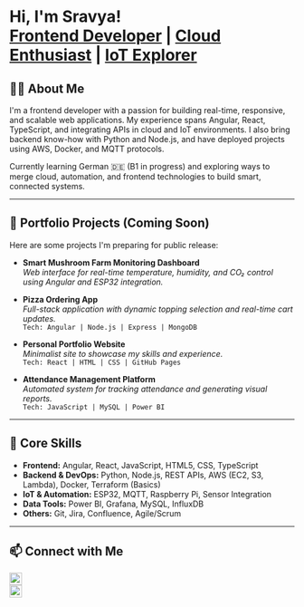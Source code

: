 <h1>Hi, I'm Sravya!<br/>
<a href="https://github.com/sravyasudheera">Frontend Developer</a> | <a href="https://www.linkedin.com/in/sravyasudheera/">Cloud Enthusiast</a> | <a href="mailto:sudheera.nammi@gmail.com">IoT Explorer</a>
</h1>

<h2>👩‍💻 About Me</h2>

I'm a frontend developer with a passion for building real-time, responsive, and scalable web applications. My experience spans Angular, React, TypeScript, and integrating APIs in cloud and IoT environments. I also bring backend know-how with Python and Node.js, and have deployed projects using AWS, Docker, and MQTT protocols.

Currently learning German 🇩🇪 (B1 in progress) and exploring ways to merge cloud, automation, and frontend technologies to build smart, connected systems.

---

<h2>🚧 Portfolio Projects (Coming Soon)</h2>

Here are some projects I'm preparing for public release:

- **Smart Mushroom Farm Monitoring Dashboard**  
  *Web interface for real-time temperature, humidity, and CO₂ control using Angular and ESP32 integration.*

- **Pizza Ordering App**  
  *Full-stack application with dynamic topping selection and real-time cart updates.*  
  `Tech: Angular | Node.js | Express | MongoDB`

- **Personal Portfolio Website**  
  *Minimalist site to showcase my skills and experience.*  
  `Tech: React | HTML | CSS | GitHub Pages`

- **Attendance Management Platform**  
  *Automated system for tracking attendance and generating visual reports.*  
  `Tech: JavaScript | MySQL | Power BI`

---

<h2>🧠 Core Skills</h2>

- **Frontend:** Angular, React, JavaScript, HTML5, CSS, TypeScript  
- **Backend & DevOps:** Python, Node.js, REST APIs, AWS (EC2, S3, Lambda), Docker, Terraform (Basics)  
- **IoT & Automation:** ESP32, MQTT, Raspberry Pi, Sensor Integration  
- **Data Tools:** Power BI, Grafana, MySQL, InfluxDB  
- **Others:** Git, Jira, Confluence, Agile/Scrum

---

<h2>📫 Connect with Me</h2>

[<img alt="LinkedIn" width="22px" src="https://cdn.jsdelivr.net/npm/simple-icons@v3/icons/linkedin.svg" />][linkedin]  
[<img alt="GitHub" width="22px" src="https://cdn.jsdelivr.net/npm/simple-icons@v3/icons/github.svg" />][github]

[linkedin]: https://www.linkedin.com/in/sravyasudheera/
[github]: https://github.com/sravyasudheera

<!-- 
✨ README appears on your GitHub profile ✨

🔧 Currently working on: polishing projects for release  
🌱 Learning: Advanced Angular animations and Docker scaling  
📫 Reach out via LinkedIn or email 
-->
